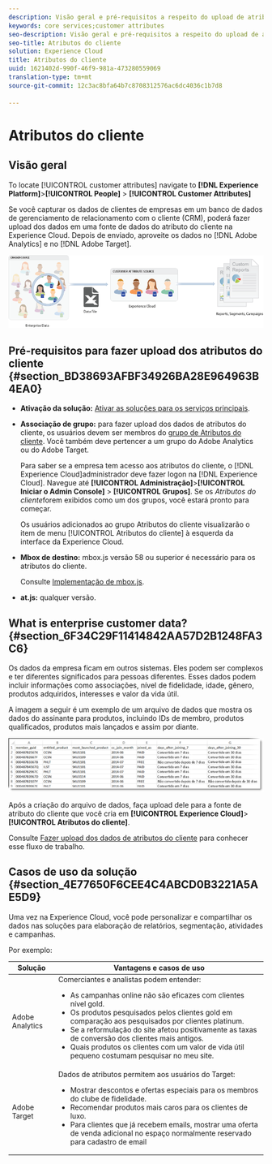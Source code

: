 ```yaml
---
description: Visão geral e pré-requisitos a respeito do upload de atributos do cliente na Experience Cloud.
keywords: core services;customer attributes
seo-description: Visão geral e pré-requisitos a respeito do upload de atributos do cliente na Experience Cloud.
seo-title: Atributos do cliente
solution: Experience Cloud
title: Atributos do cliente
uuid: 1621402d-990f-46f9-981a-473280559069
translation-type: tm+mt
source-git-commit: 12c3ac8bfa64b7c8708312576ac6dc4036c1b7d8

---
```



# Atributos do cliente

## Visão geral

To locate [!UICONTROL customer attributes] navigate to **[!DNL Experience Platform]**>**[!UICONTROL  People]** > **[!UICONTROL Customer Attributes]**

Se você capturar os dados de clientes de empresas em um banco de dados de gerenciamento de relacionamento com o cliente (CRM), poderá fazer upload dos dados em uma fonte de dados do atributo do cliente na Experience Cloud. Depois de enviado, aproveite os dados no [!DNL Adobe Analytics] e no [!DNL Adobe Target].

![](assets/custom_reports.png)

## Pré-requisitos para fazer upload dos atributos do cliente {#section_BD38693AFBF34926BA28E964963B4EA0}


* **Ativação da solução:** [Ativar as soluções para os serviços principais](../core-services/core-services.md#concept_07ED1D5C64234E77976E6D572E78FB9C).

* **Associação de grupo:** para fazer upload dos dados de atributos do cliente, os usuários devem ser membros do [grupo de Atributos do cliente](../admin-getting-started/admin-getting-started.md#task_3295A85536BF48899A1AB40D207E77E9). Você também deve pertencer a um grupo do Adobe Analytics ou do Adobe Target.

   Para saber se a empresa tem acesso aos atributos do cliente, o [!DNL Experience Cloud]administrador deve fazer logon na [!DNL Experience Cloud]. Navegue até **[!UICONTROL Administração]**>**[!UICONTROL  Iniciar o Admin Console]** > **[!UICONTROL Grupos]**. Se os *Atributos do cliente*forem exibidos como um dos grupos, você estará pronto para começar.

   Os usuários adicionados ao grupo Atributos do cliente visualizarão o item de menu [!UICONTROL Atributos do cliente] à esquerda da interface da Experience Cloud.

* **Mbox de destino:** mbox.js versão 58 ou superior é necessário para os atributos do cliente.


   Consulte [Implementação de mbox.js](https://docs.adobe.com/content/help/en/target/using/implement-target/client-side/mbox-implement/mbox-download.html).

* **at.js:** qualquer versão.

## What is enterprise customer data? {#section_6F34C29F11414842AA57D2B1248FA3C6}

Os dados da empresa ficam em outros sistemas. Eles podem ser complexos e ter diferentes significados para pessoas diferentes. Esses dados podem incluir informações como associações, nível de fidelidade, idade, gênero, produtos adquiridos, interesses e valor da vida útil.

A imagem a seguir é um exemplo de um arquivo de dados que mostra os dados do assinante para produtos, incluindo IDs de membro, produtos qualificados, produtos mais lançados e assim por diante.

![](assets/01_crs_usecase.png)

Após a criação do arquivo de dados, faça upload dele para a fonte de atributo do cliente que você cria em **[!UICONTROL Experience Cloud]**>**[!UICONTROL  Atributos do cliente]**.

Consulte [Fazer upload dos dados de atributos do cliente](../attributes/t-crs-usecase.md#task_BCC327B2A0EF4A1BBB2934013AB92B78) para conhecer esse fluxo de trabalho.

## Casos de uso da solução {#section_4E77650F6CEE4C4ABCD0B3221A5AE5D9}

Uma vez na Experience Cloud, você pode personalizar e compartilhar os dados nas soluções para elaboração de relatórios, segmentação, atividades e campanhas.

Por exemplo:

| Solução | Vantagens e casos de uso |
|--- |--- |
| Adobe Analytics | Comerciantes e analistas podem entender:<ul><li>As campanhas online não são eficazes com clientes nível gold.</li><li>Os produtos pesquisados pelos clientes gold em comparação aos pesquisados por clientes platinum.</li><li>Se a reformulação do site afetou positivamente as taxas de conversão dos clientes mais antigos.</li><li>Quais produtos os clientes com um valor de vida útil pequeno costumam pesquisar no meu site.</li></ul> |
| Adobe Target | Dados de atributos permitem aos usuários do Target:<ul><li>Mostrar descontos e ofertas especiais para os membros do clube de fidelidade.</li><li>Recomendar produtos mais caros para os clientes de luxo.</li><li>Para clientes que já recebem emails, mostrar uma oferta de venda adicional no espaço normalmente reservado para cadastro de email</li></ul> |
